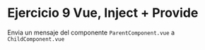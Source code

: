 # Ejercicio 9 Vue, Inject + Provide

Envia un mensaje del componente `ParentComponent.vue` a `ChildComponent.vue`
